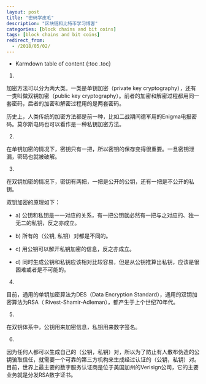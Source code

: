 ```yaml
---
layout: post
title: "密码学皮毛"
description: "区块链和比特币学习博客"
categories: [block chains and bit coins]
tags: [block chains and bit coins]
redirect_from:
  - /2018/05/02/
---
```


* Karmdown table of content
{:toc .toc}

1.

加密方法可以分为两大类。一类是单钥加密（private key cryptography），还有一类叫做双钥加密（public key cryptography）。前者的加密和解密过程都用同一套密码，后者的加密和解密过程用的是两套密码。

历史上，人类传统的加密方法都是前一种，比如二战期间德军用的Enigma电报密码。莫尔斯电码也可以看作是一种私钥加密方法。

2.

在单钥加密的情况下，密钥只有一把，所以密钥的保存变得很重要。一旦密钥泄漏，密码也就被破解。

3.

在双钥加密的情况下，密钥有两把，一把是公开的公钥，还有一把是不公开的私钥。

双钥加密的原理如下：

* a) 公钥和私钥是一一对应的关系，有一把公钥就必然有一把与之对应的、独一无二的私钥，反之亦成立。

* b) 所有的（公钥, 私钥）对都是不同的。

* c) 用公钥可以解开私钥加密的信息，反之亦成立。

* d) 同时生成公钥和私钥应该相对比较容易，但是从公钥推算出私钥，应该是很困难或者是不可能的。

4.

目前，通用的单钥加密算法为DES（Data Encryption Standard），通用的双钥加密算法为RSA（ Rivest-Shamir-Adleman），都产生于上个世纪70年代。

5.

在双钥体系中，公钥用来加密信息，私钥用来数字签名。

6.

因为任何人都可以生成自己的（公钥，私钥）对，所以为了防止有人散布伪造的公钥骗取信任，就需要一个可靠的第三方机构来生成经过认证的（公钥，私钥）对。目前，世界上最主要的数字服务认证商是位于美国加州的Verisign公司，它的主要业务就是分发RSA数字证书。
